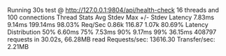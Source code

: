 Running 30s test @ http://127.0.0.1:9804/api/health-check
  16 threads and 100 connections
  Thread Stats   Avg      Stdev     Max   +/- Stdev
    Latency     7.83ms    9.14ms 199.14ms   98.03%
    Req/Sec     0.86k   116.87     1.07k    80.69%
  Latency Distribution
     50%    6.60ms
     75%    7.53ms
     90%    9.17ms
     99%   36.15ms
  408797 requests in 30.02s, 66.28MB read
Requests/sec:  13616.30
Transfer/sec:      2.21MB
